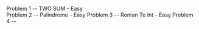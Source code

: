 Problem 1 -- TWO SUM - Easy<br/>
Problem 2 -- Palindrome - Easy
Problem 3 -- Roman To Int - Easy
Problem 4 -- 
